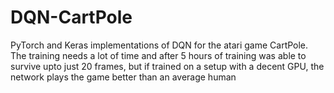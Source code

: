 # DQN-CartPole
PyTorch and Keras implementations of DQN for the atari game CartPole.
The training needs a lot of time and after 5 hours of training was able to survive upto just 20 frames, but if trained on a setup with a decent GPU, the network plays the game better than an average human
